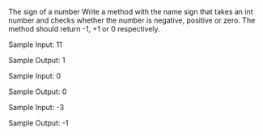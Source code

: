 The sign of a number
Write a method with the name sign that takes an int number and checks whether the number is negative, positive or zero. The method should return -1, +1 or 0 respectively.


Sample Input:
11

Sample Output:
1


Sample Input:
0

Sample Output:
0


Sample Input:
-3

Sample Output:
-1

